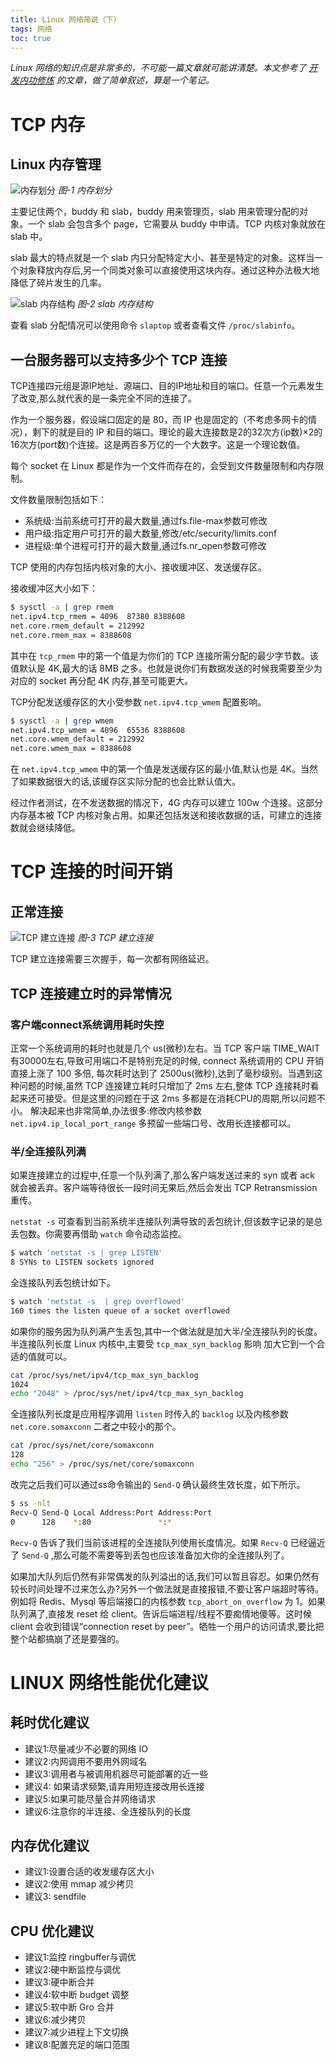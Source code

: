 ```yaml
---
title: Linux 网络简说（下）
tags: 网络
toc: true
---
```


*Linux 网络的知识点是非常多的，不可能一篇文章就可能讲清楚。本文参考了 [开发内功修炼](https://github.com/yanfeizhang/coder-kung-fu) 的文章，做了简单叙述，算是一个笔记。*

# TCP 内存

## Linux 内存管理

![内存划分](/images/network_kernel_os_mem.jpg)
*图-1 内存划分*

主要记住两个，buddy 和 slab，buddy 用来管理页，slab 用来管理分配的对象。一个 slab 会包含多个 page，它需要从 buddy 中申请。TCP 内核对象就放在 slab 中。

slab 最大的特点就是一个 slab 内只分配特定大小、甚至是特定的对象。这样当一个对象释放内存后,另一个同类对象可以直接使用这块内存。通过这种办法极大地降低了碎片发生的几率。

![slab 内存结构](/images/network_kernel_slab.jpg)
*图-2 slab 内存结构*

查看 slab 分配情况可以使用命令 `slaptop` 或者查看文件 	`/proc/slabinfo`。

## 一台服务器可以支持多少个 TCP 连接

TCP连接四元组是源IP地址、源端口、目的IP地址和目的端口。任意一个元素发生了改变,那么就代表的是一条完全不同的连接了。

作为一个服务器，假设端口固定的是 80，而 IP 也是固定的（不考虑多网卡的情况），剩下的就是目的 IP 和目的端口。理论的最大连接数是2的32次方(ip数)×2的16次方(port数)个连接。这是两百多万亿的一个大数字。这是一个理论数值。

每个 socket 在 Linux 都是作为一个文件而存在的，会受到文件数量限制和内存限制。

文件数量限制包括如下：
* 系统级:当前系统可打开的最大数量,通过fs.file-max参数可修改  
* 用户级:指定用户可打开的最大数量,修改/etc/security/limits.conf 
* 进程级:单个进程可打开的最大数量,通过fs.nr_open参数可修改

TCP 使用的内存包括内核对象的大小、接收缓冲区、发送缓存区。

接收缓冲区大小如下：
```sh
$ sysctl -a | grep rmem 
net.ipv4.tcp_rmem = 4096  87380 8388608 
net.core.rmem_default = 212992 
net.core.rmem_max = 8388608
```

其中在 `tcp_rmem` 中的第一个值是为你们的 TCP 连接所需分配的最少字节数。该值默认是 4K,最大的话 8MB 之多。也就是说你们有数据发送的时候我需要至少为对应的 socket 再分配 4K 内存,甚至可能更大。


TCP分配发送缓存区的大小受参数 `net.ipv4.tcp_wmem` 配置影响。
```sh
$ sysctl -a | grep wmem 
net.ipv4.tcp_wmem = 4096  65536 8388608 
net.core.wmem_default = 212992 
net.core.wmem_max = 8388608
```

在 `net.ipv4.tcp_wmem` 中的第一个值是发送缓存区的最小值,默认也是 4K。当然了如果数据很大的话,该缓存区实际分配的也会比默认值大。

经过作者测试，在不发送数据的情况下，4G 内存可以建立 100w 个连接。这部分内存基本被 TCP 内核对象占用。如果还包括发送和接收数据的话，可建立的连接数就会继续降低。

# TCP 连接的时间开销

## 正常连接

![TCP 建立连接](/images/network_kernel_tcp_build.jpg)
*图-3 TCP 建立连接*

TCP 建立连接需要三次握手，每一次都有网络延迟。

## TCP 连接建立时的异常情况

### 客户端connect系统调用耗时失控

正常一个系统调用的耗时也就是几个 us(微秒)左右。当 TCP 客户端 TIME_WAIT 有30000左右,导致可用端口不是特别充足的时候, connect 系统调用的 CPU 开销直接上涨了 100 多倍, 每次耗时达到了 2500us(微秒),达到了毫秒级别。当遇到这种问题的时候,虽然 TCP 连接建立耗时只增加了 2ms 左右,整体 TCP 连接耗时看起来还可接受。但是这里的问题在于这 2ms 多都是在消耗CPU的周期,所以问题不小。
解决起来也非常简单,办法很多:修改内核参数 `net.ipv4.ip_local_port_range` 多预留一些端口号、改用⻓连接都可以。

### 半/全连接队列满
如果连接建立的过程中,任意一个队列满了,那么客户端发送过来的 syn 或者 ack 就会被丢弃。客户端等待很⻓一段时间无果后,然后会发出 TCP Retransmission 重传。

`netstat -s` 可查看到当前系统半连接队列满导致的丢包统计,但该数字记录的是总丢包数。你需要再借助 `watch` 命令动态监控。

```sh
$ watch 'netstat -s | grep LISTEN'     
8 SYNs to LISTEN sockets ignored
```

全连接队列丢包统计如下。

```sh
$ watch 'netstat -s  | grep overflowed'     
160 times the listen queue of a socket overflowed
```


如果你的服务因为队列满产生丢包,其中一个做法就是加大半/全连接队列的⻓度。 半连接队列⻓度 Linux 内核中,主要受 `tcp_max_syn_backlog` 影响 加大它到一个合适的值就可以。

```sh
cat /proc/sys/net/ipv4/tcp_max_syn_backlog
1024 
echo "2048" > /proc/sys/net/ipv4/tcp_max_syn_backlog
```

全连接队列⻓度是应用程序调用 `listen` 时传入的 `backlog` 以及内核参数 `net.core.somaxconn` 二者之中较小的那个。

```sh
cat /proc/sys/net/core/somaxconn
128
echo "256" > /proc/sys/net/core/somaxconn
```

改完之后我们可以通过ss命令输出的 `Send-Q` 确认最终生效⻓度，如下所示。

```sh
$ ss -nlt 
Recv-Q Send-Q Local Address:Port Address:Port 
0      128    *:80               *:*
```

`Recv-Q` 告诉了我们当前该进程的全连接队列使用⻓度情况。如果 `Recv-Q` 已经逼近了 `Send-Q` ,那么可能不需要等到丢包也应该准备加大你的全连接队列了。

如果加大队列后仍然有非常偶发的队列溢出的话,我们可以暂且容忍。如果仍然有较⻓时间处理不过来怎么办?另外一个做法就是直接报错,不要让客户端超时等待。例如将 Redis、Mysql 等后端接口的内核参数 `tcp_abort_on_overflow` 为 1。如果队列满了,直接发 reset 给 client。告诉后端进程/线程不要痴情地傻等。这时候 client 会收到错误“connection reset by peer”。牺牲一个用户的访问请求,要比把整个站都搞崩了还是要强的。

# LINUX 网络性能优化建议

## 耗时优化建议

* 建议1:尽量减少不必要的网络 IO
* 建议2:内网调用不要用外网域名
* 建议3:调用者与被调用机器尽可能部署的近一些
* 建议4: 如果请求频繁,请弃用短连接改用⻓连接
* 建议5:如果可能尽量合并网络请求
* 建议6:注意你的半连接、全连接队列的⻓度

## 内存优化建议

* 建议1:设置合适的收发缓存区大小
* 建议2:使用 mmap 减少拷⻉
* 建议3: sendfile

## CPU 优化建议

* 建议1:监控 ringbuffer与调优
* 建议2:硬中断监控与调优
* 建议3:硬中断合并
* 建议4:软中断 budget 调整
* 建议5:软中断 Gro 合并
* 建议6:减少拷⻉
* 建议7:减少进程上下文切换
* 建议8:配置充足的端口范围